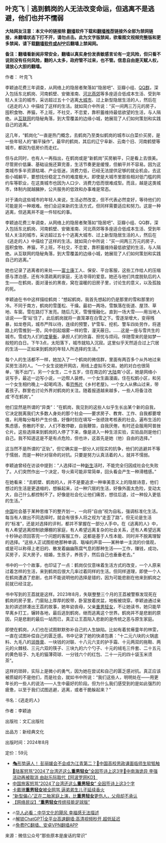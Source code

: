  <!-- 面包屑导航 --> <h2>叶克飞｜逃到鹤岗的人无法改变命运，但逃离不是逃避，他们也并不懦弱</h2> <p class="notice"><b>大陆网友注意：本文中的链接除 <a href="https://github.com/bannedbook/fanqiang" >翻墙</a>软件下载和<a href="https://github.com/killgcd/justmysocks/blob/master/README.md">翻墙推荐</a>链接外全部为禁网链接，未翻墙状态下打不开，请勿点击。此为文字版禁闻，欲看图文视频完整版和更多禁闻，请下载<a href="https://github.com/bannedbook/fanqiang">翻墙软件或APP</a>后翻墙上禁闻网。</p><p>备注：翻墙看新闻非常安全，翻墙以真实身份发表敏感言论有一定风险，但只看不说则没有任何风险，翻的人太多，政府管不过来，也不管。信息自由是天赋人权，请放心大胆的翻墙。</b></p>  <div class="entry"> <p>作者： 叶克飞</p> <p id="summary">李颖迪花费三年调查，从网络上的隐居者聚落如“隐居吧”、豆瓣小组、<a href="https://www.bannedbook.org/bnews/tag/QQ%E7%BE%A4/" class="st_tag internal_tag" rel="tag" title="标签 QQ群 下的日志">QQ群</a>，深入包括东北鹤岗、河南鹤壁、安徽淮南、<a href="https://www.bannedbook.org/bnews/tag/%E6%B2%B3%E5%8C%97%E7%87%95%E9%83%8A/" class="st_tag internal_tag" rel="tag" title="标签 河北燕郊 下的日志">河北燕郊</a>等多座适合低成本生活、受到年轻人关注的城市，采访超过五十个逃离<a href="https://www.bannedbook.org/bnews/tag/%E5%A4%A7%E5%9F%8E%E5%B8%82/" class="st_tag internal_tag" rel="tag" title="标签 大城市 下的日志">大城市</a>、过上新型隐居生活的人，然后在《逃走的人》中描绘了这样的生活。就如简介中所说：“买一间两三万元的房子，囤积食物、养猫，不上班，不社交，不恋爱，靠积蓄维持最低欲望的生活，与人隔绝。从<a href="https://www.bannedbook.org/bnews/tag/%e4%ba%92%e8%81%94%e7%bd%91/" class="st_tag internal_tag" rel="tag" title="标签 互联网 下的日志">互联网</a>的隐秘角落，到大雪覆盖的边缘小城，她展现了人们如何策划和实践自己的逃离。”</p> <p id="conimg">这几年，“鹤岗化”一直是热门概念，去鹤岗乃至类似鹤岗的城市以白菜价买房，是一些年轻人的“躺平操作”。最早的鹤岗，其后的辽宁阜新、云南个旧、河南鹤壁等城市，都因为低房价而走红。</p> <p>但与此同时，也有人一再指出，在鹤岗或是“新鹤岗”买房躺平，只是看上去很美。尽管房价低廉、基础设施还算完善，生活节奏更是缓慢，但躺平并不容易。因为这类城市多半资源枯竭、产业低迷，消费力低，已经无法提供足够的就业机会。去这些小城躺平，要想找份稳定工作的难度极大。即使是大城市里那些相对低门槛的网约车等职业，在这类城市也因为人口少、消费力低而很难成型。而且，越是这类城市，体制内就越臃肿，公共服务的低效和办事难是常态。</p> <p>对于涌向这些城市的年轻人来说，生活必然改变，但不代表必然变好，等待他们的可能是另一种艰难。他们会迎来新的生活方式，但同样需要适应和努力。这是一种逃离，但逃离并不是一件轻松的事。</p> <p>李颖迪花费三年调查，从网络上的隐居者聚落如“隐居吧”、豆瓣小组、QQ群，深入包括东北鹤岗、河南鹤壁、安徽淮南、河北燕郊等多座适合低成本生活、受到年轻人关注的城市，采访超过五十个逃离大城市、过上新型隐居生活的人，然后在《逃走的人》中描绘了这样的生活。就如简介中所说：“买一间两三万元的房子，囤积食物、养猫，不上班，不社交，不恋爱，靠积蓄维持最低欲望的生活，与人隔绝。从互联网的隐秘角落，到大雪覆盖的边缘小城，她展现了人们如何策划和实践自己的逃离。”</p>  <p>她也记录了逃离者的来处——<a href="https://www.bannedbook.org/bnews/tag/%e5%af%8c%e5%a3%ab%e5%ba%b7/" class="st_tag internal_tag" rel="tag" title="标签 富士康 下的日志">富士康</a>工人、保安、平台客服，这些工作给人的压缩感与漂泊感，还有冷漠疏离的家庭，无法寻得的爱意。她还与他们共度脱轨后的人生——在鹤岗，面对漫长的黑夜，窝在温暖的旧房子里，讨论生的意义，以及孤独的死。</p> <p>李颖迪在书中这样描绘鹤岗：“想起鹤岗，我首先想起的仍是那里的雪和那里的冷。不同于南方，鹤岗的雪蓬松、干燥。最初一两场，雪飘落在街道、屋顶、草地、车窗。雪在路灯下发亮。随后几天，雪慢慢融化。直到一场大雪——用当地人话说——雪‘站’住了，此后鹤岗就将一直笼罩在白雪之下。雪逐渐增大，变得残暴，如龙卷风，城市严阵以待，连续的预警，铲雪车、挖机、警车四处劳作，将道路上的雪推到一旁。风中刮起烟雾一样的雪，漫天蔽日。……这是一座与雪共生的城市。雪成为人们的<a href="https://www.bannedbook.org/bnews/tag/%E5%BA%A6%E9%87%8F%E8%A1%A1/" class="st_tag internal_tag" rel="tag" title="标签 度量衡 下的日志">度量衡</a>，承担人们的欣喜、担忧与烦闷。伴随雪来的是如梦一般短的白日。下午3点，太阳落下，城市就陷入沉寂。这里似乎天然适合过上穴居的生活——正如来到鹤岗的年轻人所选择的生活。”</p> <p>每个人的生活都不一样，她加入了一个鹤岗的微信群，里面有两百多个从外地过来买房生活的人。“一个女生说她开网店，用线上虚拟币交易。她的对白也很简单，‘我不出门’。另一个女生，二十五岁，住在南边的‘<span class='wp_keywordlink_affiliate'><a href="https://www.bannedbook.org/" title="大陆" target="_blank">大陆</a></span>南’小区，她是网络小说写手，最近一边写小说，一边帮人装修。一个女生画漫画，住在松鹤小区，和另一个女生相约晚上一起喝鸡汤，看<a href="https://www.bannedbook.org/bnews/tag/%E6%81%90%E6%80%96%E7%89%87/" class="st_tag internal_tag" rel="tag" title="标签 恐怖片 下的日志">恐怖片</a>《乡村老屋》。一个女人从佛山过来，带着孩子。群里也讨论外界对鹤岗的关注。随着报道越来越多，一些人将备注改成‘不在鹤岗’。”</p> <p>他们显然是所谓的“异类”：“在鹤岗，我见到的这些人似乎生长出某个新的自我，它决定脱离我们大多数人身处的那个社会——要求房子、教育、工作、自我都要增值，利用每分每秒产生价值，好像时刻在填写一张绩效考核表的社会。遍布生活的焦虑感，弥散的不安，人们不敢停歇，自我鞭笞，自我厌倦，有时还会服用阿普挫仑片。这些选择来到鹤岗的人停了下来，像是进入一种生活实验，实验品则是他们自己。我不知道这是不是有点危险，但也许，这首先是她（他）自由的选择。”</p> <p>这当然不是所谓的“正轨”，但它确实是一部分人对现实的抗争，他们的逃避并不等于懦弱，而是一种针对宿命的对抗。只要是努力认真活着的人，就并不懦弱。</p> <p>李颖迪曾经在访谈中提到：“人选择过一种<span class='wp_keywordlink'><a href="https://www.bannedbook.org/forum2/topic1642.html" title="正见网《新生》" target="_blank">新生</a></span>活时，不能完全归因成社会化失败了。人们突然作出一个决定，导火索可能非常简单，回头看会产生一种滑稽感。”</p>  <p>在她看来：“去鹤壁、鹤岗的人，并不是要追求一种审美意义上的隐居诗意，他们想过的生活是更退缩的，想躲起来，过一种穴居的生活，好像外面太危险，变动太大，自己什么都控制不了。好像是社会化让他们痛苦，想往后退，过一种投入更低的生活。”</p> <p><span class='wp_keywordlink_affiliate'><a href="https://www.bannedbook.org/" title="中国" target="_blank">中国</a></span>社会基于某种思维下的整齐划一，一向将“自由”视为自私，强调标准化生活。每当有人做出不同选择时，就会有很多人将之视为“走歪了路”。但无论是生活的“标准”，还是对选择的评判，都并不掌握在一部分人手中。在《逃离的人》中，有人希望逃离控制欲爆棚的家庭，有人希望远离复杂的社会关系，还有人希望远离十秒钟必须回答完一个问题的客服工作，这都是基于人性本能、同时并不脱离理智的选择。“这些人正试图拒绝那种单调、聒噪的声音——某种单一主流的价值观，或是可以称得上老旧的、散发着幽幽陈腐气息的那种生活——工作，赚钱，成功，买房子，买大房子，结婚，生孩子，养孩子，然后自己也垂垂老去。”</p> <p>书中的一个个故事，也印证了一点：鹤岗仅仅意味着生活方式的改变，一个人原来过着怎样的生活，来到鹤岗后很大几率过着同样的生活。但同样道理，即使一个人在鹤岗遭遇了悲剧，也并不能说明他的选择是错的，因为可能悲剧在他来到鹤岗之前就已经注定。</p> <p>书中写到的王荔就是这样。2023年8月，失联整整三个月的王荔被警察发现死在鹤岗的房子里，门窗贴上厚厚的胶带，卧室放着炭盆，地板被烧穿。李颖迪通过亲友的讲述拼凑出王荔的故事，她年幼丧母，父亲<a href="https://www.bannedbook.org/bnews/tag/%E9%87%8D%E7%94%B7%E8%BD%BB%E5%A5%B3/" class="st_tag internal_tag" rel="tag" title="标签 重男轻女 下的日志">重男轻女</a>，不让她读书，她只能早早离乡打工，辗转各地，最后逃到鹤岗，继而逃离这个世界。鹤岗并不是悲剧的原因，只是悲剧的最后一站而已，真正让王荔陷入悲剧的是传统之恶与原生家庭。</p> <p>即使在鹤岗，人们也在试图默默弥补自己的人生缺陷。比如有着贫瘠童年的林雯，一直在试图补偿自己的匮乏感。书中记录了她的快递包裹：“十二元六块的火锅底料、九毛八的<a href="https://www.bannedbook.org/bnews/tag/%E6%B6%A6%E5%94%87%E8%86%8F/" class="st_tag internal_tag" rel="tag" title="标签 润唇膏 下的日志">润唇膏</a>、一块钱的对联、十八元六支的护手霜、十元两双的拖鞋、两元的火棘枝、三元六双的筷子、三块九的六个勺子、十元的绒毛三件套、二十五元的黄色毯子、九毛的猫薄荷球、一分钱六个的红包、二十一元的四十袋玉米须茶”。</p> <p>这样的琐碎，实际上是微小的勇气，因为她在尝试和自己的匮乏感对抗。真正应该被质疑的不是他们，而是社会，就如书中所说：“我们这些人，明明处在——用更年长的一些人的说法——人生中最好的阶段。但为什么我们感受到的是如此强烈的疲惫，以至于我们试图逃避，逃离，或者干脆躲起来？”</p>  <p>书名：《逃走的人》</p> <p>作者：李颖迪</p> <p>出版社：文汇出版社</p> <p>出品方：新经典文化</p> <p>出版时间：2024年8月</p> <p>定价：59元</p>  <!--<div id="taboola-mid-1"></div>--><ul class='op-related-articles' title='相关阅读'> <li><a href='https://www.bannedbook.org/bnews/bannedvideo/20240328/2018405.html' target='_blank'>🎭形势逼人！ 彭丽媛会不会成为江青第二？🏫中国高校思政课面临师生软牴触📜陆客怒骂“2024了台湾还这么<b>重男轻女</b>”全因签诗上这3字🔮中南海诡异 李强活动再被取消 由赵乐际取代【阿波罗网KD】</a></li> <li><a href='https://www.bannedbook.org/bnews/topimagenews/20240328/2018308.html' target='_blank'>中国旅客怒骂“2024了台湾还这么<b>重男轻女</b>” 全因签诗上这3个字</a></li> <li><a href='https://www.bannedbook.org/bnews/yule/20230531/1891057.html' target='_blank'>卡戴珊<b>重男轻女</b>被全网骂 逼弟弟生儿子延续香火</a></li> <li><a href='https://www.bannedbook.org/bnews/lifebaike/20220709/1755870.html' target='_blank'>“新型偏心”正在二胎家庭上演，比<b>重男轻女</b>更伤人，父母却不承认</a></li> <li><a href='https://www.bannedbook.org/bnews/baitai/20220204/1687965.html' target='_blank'>【网络民议】“<b>重男轻女</b>传统技能足球版”</a></li> </ul> <ul class="texttj"> <!--<li>🔥<a href="https://www.bannedbook.org/bnews/ssgc/20230219/1850782.html" target="_blank">法国犹太老板：神告诉我们，只有一位中国人能救人类</a></li>--> <li>🔥<a href="https://www.bannedbook.org/bnews/comments/20220220/1694796.html" target="_blank">华人必看：中华文化的飓风 幸福感无法描述</a></li> <li>🔥<a href="https://github.com/bannedbook/fanqiang/wiki/V2ray%E6%9C%BA%E5%9C%BA" target="_blank">解锁ChatGPT|全平台高速翻墙:高清视频秒开,超低延迟</a></li> <li>🔥<a href="https://github.com/bannedbook/fanqiang/wiki/%E7%A6%81%E9%97%BB%E7%BD%91%E5%AE%89%E5%8D%93%E7%BF%BB%E5%A2%99%E6%96%B0%E9%97%BBAPP" target="_blank">免费PC翻墙、安卓VPN翻墙APP</a></li> </ul><p class="src-info">来源：微信公众号“那些原本是废话的常识” </p><a name='sharetosocial'></a> <div style="margin-bottom:5px;padding-bottom:5px;clear:both"> <div id="archive-pix-1" class="banner-ads"> <!-- AuctionX Display platform tag START --> <div id="27602x728x90x621x_ADSLOT1" clicktrack="%%CLICK_URL_ESC%%"></div>  <!-- AuctionX Display platform tag END --> </div> <div id="archive-pix-2" class="banner-ads"> <!-- AuctionX Display platform tag START --> <div id="27556x300x250x621x_ADSLOT1" clicktrack="%%CLICK_URL_ESC%%" style="margin:0 auto;text-align:center"></div>  <!-- AuctionX Display platform tag END --> </div> </div>  <div id="archive-pix-1" class="banner-ads"> <!-- AuctionX Display platform tag START --> <div id="27603x728x90x621x_ADSLOT1" clicktrack="%%CLICK_URL_ESC%%"></div>  <!-- AuctionX Display platform tag END --> </div> </div><!--END ENTRY--> 